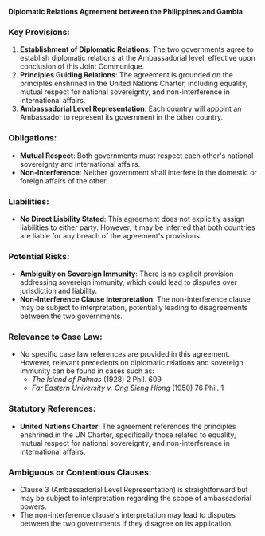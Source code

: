 **Diplomatic Relations Agreement between the Philippines and Gambia**

### Key Provisions:

1. **Establishment of Diplomatic Relations**: The two governments agree to establish diplomatic relations at the Ambassadorial level, effective upon conclusion of this Joint Communique.
2. **Principles Guiding Relations**: The agreement is grounded on the principles enshrined in the United Nations Charter, including equality, mutual respect for national sovereignty, and non-interference in international affairs.
3. **Ambassadorial Level Representation**: Each country will appoint an Ambassador to represent its government in the other country.

### Obligations:

* **Mutual Respect**: Both governments must respect each other's national sovereignty and international affairs.
* **Non-Interference**: Neither government shall interfere in the domestic or foreign affairs of the other.

### Liabilities:

* **No Direct Liability Stated**: This agreement does not explicitly assign liabilities to either party. However, it may be inferred that both countries are liable for any breach of the agreement's provisions.

### Potential Risks:

* **Ambiguity on Sovereign Immunity**: There is no explicit provision addressing sovereign immunity, which could lead to disputes over jurisdiction and liability.
* **Non-Interference Clause Interpretation**: The non-interference clause may be subject to interpretation, potentially leading to disagreements between the two governments.

### Relevance to Case Law:

* No specific case law references are provided in this agreement. However, relevant precedents on diplomatic relations and sovereign immunity can be found in cases such as:
	+ _The Island of Palmas_ (1928) 2 Phil. 609
	+ _Far Eastern University v. Ong Sieng Hiong_ (1950) 76 Phil. 1

### Statutory References:

* **United Nations Charter**: The agreement references the principles enshrined in the UN Charter, specifically those related to equality, mutual respect for national sovereignty, and non-interference in international affairs.

### Ambiguous or Contentious Clauses:

* Clause 3 (Ambassadorial Level Representation) is straightforward but may be subject to interpretation regarding the scope of ambassadorial powers.
* The non-interference clause's interpretation may lead to disputes between the two governments if they disagree on its application.